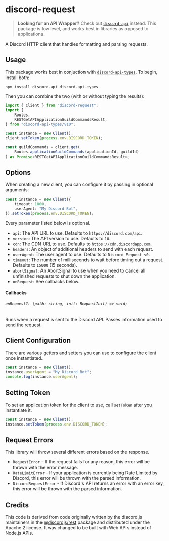 # discord-request

> **Looking for an API Wrapper?**
> Check out [`discord-api`](https://www.npmjs.com/package/discord-api) instead. This package is low level, and works best in libraries as opposed to applications.

A Discord HTTP client that handles formatting and parsing requests.

## Usage

This package works best in conjuction with [`discord-api-types`](https://www.npmjs.com/package/discord-api-types). To begin, install both:

    npm install discord-api discord-api-types

Then you can combine the two (with or without typing the results):

```ts
import { Client } from "discord-request";
import {
	Routes,
	RESTGetAPIApplicationGuildCommandsResult,
} from "discord-api-types/v10";

const instance = new Client();
client.setToken(process.env.DISCORD_TOKEN);

const guildCommands = client.get(
	Routes.applicationGuildCommands(applicationId, guildId)
) as Promise<RESTGetAPIApplicationGuildCommandsResult>;
```

## Options

When creating a new client, you can configure it by passing in optional arguments:

```ts
const instance = new Client({
	timeout: 1000,
	userAgent: "My Discord Bot",
}).setToken(process.env.DISCORD_TOKEN);
```

Every parameter listed below is optional.

- `api`: The API URL to use. Defaults to `https://discord.com/api`.
- `version`: The API version to use. Defaults to `10`.
- `cdn`: The CDN URL to use. Defaults to `https://cdn.discordapp.com`.
- `headers`: An object of additional headers to send with each request.
- `userAgent`: The user agent to use. Defaults to `Discord Request v0`.
- `timeout`: The number of milliseconds to wait before timing out a request. Defaults to `15000` (15 seconds).
- `abortSignal`: An AbortSignal to use when you need to cancel all unfinished requests to shut down the application.
- `onRequest`: See callbacks below.

#### Callbacks

###### `onRequest?: (path: string, init: RequestInit) => void;`

Runs when a request is sent to the Discord API. Passes information used to send the request.

## Client Configuration

There are various getters and setters you can use to configure the client once instantiated.

```ts
const instance = new Client();
instance.userAgent = "My Discord Bot";
console.log(instance.userAgent);
```

## Setting Token

To set an application token for the client to use, call `setToken` after you instantiate it.

```ts
const instance = new Client();
instance.setToken(process.env.DISCORD_TOKEN);
```

## Request Errors

This library will throw several different errors based on the response.

- `RequestError` - If the request fails for any reason, this error will be thrown with the error message.
- `RateLimitError` - If your application is currently being Rate Limited by Discord, this error will be thrown with the parsed information.
- `DiscordRequestError` - If Discord's API returns an error with an error key, this error will be thrown with the parsed information.

## Credits

This code is derived from code originally written by the discord.js maintainers in the [@discordjs/rest](https://www.npmjs.com/package/@discordjs/rest) package and distributed under the Apache 2 license. It was changed to be built with Web APIs instead of Node.js APIs.
